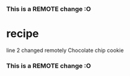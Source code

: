 ### This is a REMOTE change :O
# recipe
line 2 changed remotely Chocolate chip cookie

### This is a REMOTE change :O
